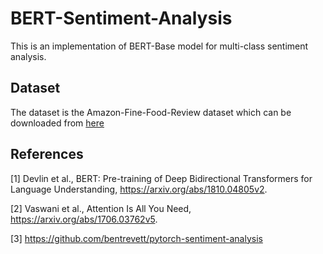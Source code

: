 # BERT-Sentiment-Analysis

This is an implementation of BERT-Base model for multi-class sentiment analysis. 

## Dataset

The dataset is the Amazon-Fine-Food-Review dataset which can be downloaded from [here](https://www.kaggle.com/snap/amazon-fine-food-reviews)

## References

[1] Devlin et al., BERT: Pre-training of Deep Bidirectional Transformers for Language Understanding, https://arxiv.org/abs/1810.04805v2.

[2] Vaswani et al., Attention Is All You Need, https://arxiv.org/abs/1706.03762v5.

[3] https://github.com/bentrevett/pytorch-sentiment-analysis
